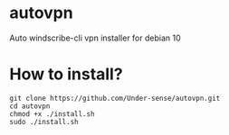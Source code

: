 # autovpn
Auto windscribe-cli vpn installer for debian 10 
# How to install?
    git clone https://github.com/Under-sense/autovpn.git
    cd autovpn
    chmod +x ./install.sh
    sudo ./install.sh
